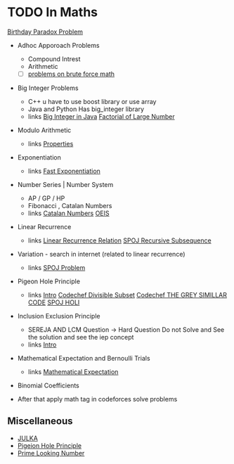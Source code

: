 # TODO In Maths

[Birthday Paradox Problem](https://www.geeksforgeeks.org/birthday-paradox/)

- Adhoc Apporoach Problems

  - Compound Intrest
  - Arithmetic
  - [ ] [problems on brute force math](https://codeforces.com/problemset?tags=math,brute%20force)

- Big Integer Problems

  - C++ u have to use boost library or use array
  - Java and Python Has big_integer library
  - links
    [Big Integer in Java](https://www.geeksforgeeks.org/biginteger-class-in-java/)
    [Factorial of Large Number](https://practice.geeksforgeeks.org/problems/factorials-of-large-numbers/0)

- Modulo Arithmetic

  - links
    [Properties](http://theoryofprogramming.com/2014/12/24/modular-arithmetic-properties/)

- Exponentiation

  - links
    [Fast Exponentiation](https://www.geeksforgeeks.org/modular-exponentiation-power-in-modular-arithmetic/)

- Number Series | Number System

  - AP / GP / HP
  - Fibonacci , Catalan Numbers
  - links
    [Catalan Numbers](https://www.geeksforgeeks.org/program-nth-catalan-number/)
    [OEIS](http://oeis.org/)

- Linear Recurrence

  - links
    [Linear Recurrence Relation](https://www.hackerearth.com/practice/notes/solving-linear-recurrence-relation/)
    [SPOJ Recursive Subsequence](https://www.spoj.com/problems/SEQ/)

- Variation - search in internet (related to linear recurrence)

  - links
    [SPOJ Problem](http://www.spoj.com/problems/SPP/)

- Pigeon Hole Principle

  - links
    [Intro](https://www.geeksforgeeks.org/discrete-mathematics-the-pigeonhole-principle/)
    [Codechef Divisible Subset](https://www.codechef.com/problems/DIVSUBS)
    [Codechef THE GREY SIMILLAR CODE](https://www.codechef.com/problems/GRAYSC)
    [SPOJ HOLI](https://www.spoj.com/problems/HOLI/)

- Inclusion Exclusion Principle

  - SEREJA AND LCM Question -> Hard Question Do not Solve and See the solution and see the iep concept
  - links
    [Intro](https://www.geeksforgeeks.org/inclusion-exclusion-principle-and-programming-applications/)

- Mathematical Expectation and Bernoulli Trials

  - links
    [Mathematical Expectation](https://www.codechef.com/wiki/tutorial-expectation)

- Binomial Coefficients

- After that apply math tag in codeforces solve problems

## Miscellaneous

- [JULKA](https://www.spoj.com/problems/JULKA/)
- [Pigeion Hole Principle](https://www.mathscareers.org.uk/article/pigeonhole-principle/)
- [Prime Looking Number](https://www.cut-the-knot.org/arithmetic/combinatorics/InclExclEx.shtml)
